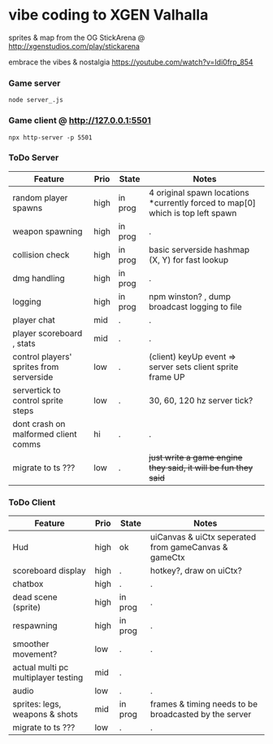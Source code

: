 # vibe coding to XGEN Valhalla
sprites & map from the OG StickArena @ http://xgenstudios.com/play/stickarena

embrace the vibes & nostalgia https://youtube.com/watch?v=Idi0frp_854

### Game server
```
node server_.js
```

### Game client @ http://127.0.0.1:5501
```
npx http-server -p 5501
```

### ToDo Server
| Feature | Prio | State | Notes |
|---|---|---|---|
| random player spawns | high | in prog | 4 original spawn locations *currently forced to map[0] which is top left spawn |
| weapon spawning | high | in prog | . |
| collision check | high | in prog | basic serverside hashmap (X, Y) for fast lookup |
| dmg handling | high | in prog | . |
| logging | high | in prog | npm winston? , dump broadcast logging to file |
| player chat | mid | . | . |
| player scoreboard , stats | mid | . | . |
| control players' sprites from serverside | low | . | (client) keyUp event => server sets client sprite frame UP |
| servertick to control sprite steps | low | . | 30, 60, 120 hz server tick? |
| dont crash on malformed client comms | hi | . | . |
| migrate to ts ??? | low | . | ~~just write a game engine they said, it will be fun they said~~ | 


### ToDo Client
| Feature | Prio | State | Notes |
|---|---|---|---|
| Hud | high | ok | uiCanvas & uiCtx seperated from gameCanvas & gameCtx |
| scoreboard display | high | . | hotkey?, draw on uiCtx? | 
| chatbox | high | . | . |
| dead scene (sprite) | high | in prog | . |
| respawning | high | in prog | . | 
| smoother movement? | low | . | . |
| actual multi pc multiplayer testing | mid | . |
| audio | low | . | . |
| sprites: legs, weapons & shots | mid | in prog | frames & timing needs to be broadcasted by the server |
| migrate to ts ??? | low | . | . | 



